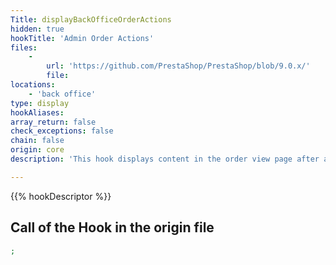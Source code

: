 ```yaml
---
Title: displayBackOfficeOrderActions
hidden: true
hookTitle: 'Admin Order Actions'
files:
    -
        url: 'https://github.com/PrestaShop/PrestaShop/blob/9.0.x/'
        file: 
locations:
    - 'back office'
type: display
hookAliases: 
array_return: false
check_exceptions: false
chain: false
origin: core
description: 'This hook displays content in the order view page after action buttons (or aliased to side column in migrated page)'

---
```


{{% hookDescriptor %}}

## Call of the Hook in the origin file

```php
;
```
